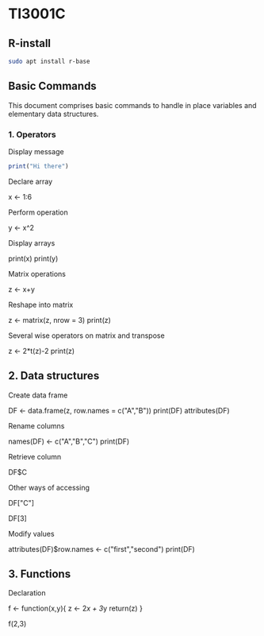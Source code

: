 # TI3001C

## R-install

```bash
sudo apt install r-base
```

## Basic Commands

This document comprises basic commands to handle in place variables and elementary data structures.

### 1. Operators

Display message

```r
print("Hi there")
```

Declare array

x <- 1:6

Perform operation

y <- x^2

Display arrays

print(x)
print(y)

Matrix operations

z <- x+y

Reshape into matrix

z <- matrix(z, nrow = 3)
print(z)

Several wise operators on matrix and transpose

z <- 2*t(z)-2
print(z)

## 2. Data structures

Create data frame

DF <- data.frame(z, row.names = c("A","B"))
print(DF)
attributes(DF)

Rename columns

names(DF) <- c("A","B","C")
print(DF)

Retrieve column

DF$C

Other ways of accessing

DF["C"]

DF[3]

Modify values

attributes(DF)$row.names <- c("first","second")
print(DF)

## 3. Functions

Declaration

f <- function(x,y){
  z <- 2*x + 3*y
  return(z)
}

f(2,3)

